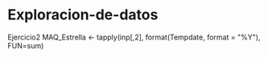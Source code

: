# Exploracion-de-datos
Ejercicio2
MAQ_Estrella <- tapply(inp[,2], format(Tempdate, format = "%Y"), FUN=sum)

